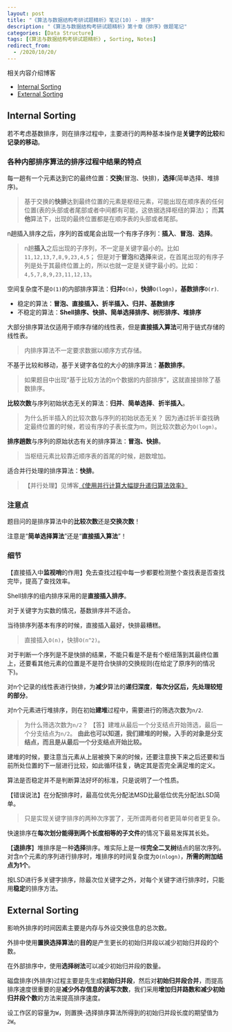 ```yaml
---
layout: post
title: "《算法与数据结构考研试题精析》笔记(10) - 排序"
description: "《算法与数据结构考研试题精析》第十章《排序》做题笔记"
categories: [Data Structure]
tags: [《算法与数据结构考研试题精析》, Sorting, Notes]
redirect_from:
  - /2020/10/20/
---
```


相关内容介绍博客

* [Internal Sorting](https://authurwhywait.github.io/blog/2020/07/10/internal_sorting/)
* [External Sorting](https://authurwhywait.github.io/blog/2020/07/13/external_sorting/)

## Internal Sorting

若不考虑基数排序，则在排序过程中，主要进行的两种基本操作是**关键字的比较**和**记录的移动**。

### 各种内部排序算法的排序过程中结果的特点

每一趟有一个元素达到它的最终位置：**交换**(冒泡、快排)，**选择**(简单选择、堆排序)。

> 基于交换的**快排**达到最终位置的元素是枢纽元素，可能出现在顺序表的任何位置(表的头部或者尾部或者中间都有可能，这依据选择枢纽的算法)；
> 而**其他**算法下，出现的最终位置都是在顺序表的头部或者尾部。

n趟插入排序之后，序列的首或尾会出现一个有序子序列：**插入**、**冒泡**、**选择**。

> n趟**插入**之后出现的子序列，不一定是关键字最小的。比如`11,12,13,7,8,9,23,4,5`；
> 但是对于**冒泡**和**选择**来说，在首尾出现的有序子列是处于其最终位置上的，所以也就一定是关键字最小的。比如：`4,5,7,8,9,23,11,12,13`。

空间复杂度不是`O(1)`的内部排序算法：**归并**`O(n)`，**快排**`O(logn)`，**基数排序**`O(r)`.

* 稳定的算法：**冒泡、直接插入、折半插入、归并、基数排序**
* 不稳定的算法：**Shell排序、快排、简单选择排序、树形排序、堆排序**

大部分排序算法仅适用于顺序存储的线性表，但是**直接插入算法**可用于链式存储的线性表。

> 内排序算法不一定要求数据以顺序方式存储。

不基于比较和移动，基于关键字各位的大小的排序算法：**基数排序**。

> 如果题目中出现“基于比较方法的n个数据的内部排序”，这就直接排除了基数排序。

**比较次数**与序列初始状态无关的算法：**归并**、**简单选择**、**折半插入**。

> 为什么折半插入的比较次数与序列的初始状态无关？
> 因为通过折半查找确定最终位置的时候，若设有序的子表长度为m，则比较次数必为`O(logm)`。

**排序趟数**与序列的原始状态有关的排序算法：**冒泡、快排**。

> 当枢纽元素比较靠近顺序表的首尾的时候，趟数增加。

适合并行处理的排序算法：**快排**。

> 【并行处理】见博客[《使用并行计算大幅提升递归算法效率》](https://blog.csdn.net/fourinone/article/details/8330711)

### 注意点

题目问的是排序算法中的**比较次数**还是**交换次数**！

注意是“**简单选择算法**”还是“**直接插入算法**”！

### 细节

【直接插入中**监视哨**的作用】免去查找过程中每一步都要检测整个查找表是否查找完毕，提高了查找效率。

Shell排序的组内排序采用的是**直接插入排序**。

对于关键字为实数的情况，基数排序并不适合。

当待排序列基本有序的时候，直接插入最好，快排最糟糕。

> 直接插入`O(n)`，快排`O(n^2)`。

对于判断一个序列是不是快排的结果，不能只看是不是有个枢纽落到其最终位置上，还要看其他元素的位置是不是符合快排的交换规则(在给定了原序列的情况下)。

对n个记录的线性表进行快排，为**减少**算法的**递归深度**，**每次分区后，先处理较短的部分**。

对n个元素进行堆排序，则在初始**建堆**过程中，需要进行的筛选次数为`n/2`.

> 为什么筛选次数为`n/2`？
> 【答】建堆从最后一个分支结点开始筛选，最后一个分支结点为`n/2`。
> **由此也可以知道，我们建堆的时候，入手的对象是分支结点，而且是从最后一个分支结点开始比较。**

建堆的时候，要注意当元素从上层被换下来的时候，还要注意换下来之后还要和当前所处位置的下一层进行比较，如此循环往复，确定其是否完全满足堆的定义。

算法是否稳定并不是判断算法好坏的标准，只是说明了一个性质。

【错误说法】在分配排序时，最高位优先分配法MSD比最低位优先分配法LSD简单。

> 只是实现关键字排序的两种次序罢了，无所谓两者何者更简单何者更复杂。

快速排序在**每次划分能得到两个长度相等的子文件**的情况下最易发挥其长处。

【**退排序**】堆排序是一种**选择**排序。堆实际上是一棵**完全二叉树**结点的层次序列。对含n个元素的序列进行排序时，堆排序的时间复杂度为`O(nlogn)`，**所需的附加结点为1个**。

按LSD进行多关键字排序，除最次位关键字之外，对每个关键字进行排序时，只能用**稳定**的排序方法。

## External Sorting

影响外排序的时间因素主要是内存与外设交换信息的总次数。

外排中使用**置换选择算法**的**目的**是产生更长的初始归并段以减少初始归并段的个数。

在外部排序中，使用**选择树法**可以减少初始归并段的数量。

磁盘排序(外排序)过程主要是先生成**初始归并段**，然后对**初始归并段合并**，而提高排序速度很重要的是**减少外存信息的读写次数**，我们采用**增加归并路数和减少初始归并段个数**的方法来提高排序速度。

设工作区的容量为`W`，则置换-选择排序算法所得到的初始归并段长度的期望值为`2W`。
